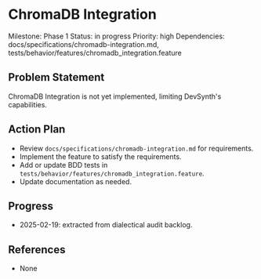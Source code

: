 # ChromaDB Integration
Milestone: Phase 1
Status: in progress
Priority: high
Dependencies: docs/specifications/chromadb-integration.md, tests/behavior/features/chromadb_integration.feature

## Problem Statement
ChromaDB Integration is not yet implemented, limiting DevSynth's capabilities.


## Action Plan
- Review `docs/specifications/chromadb-integration.md` for requirements.
- Implement the feature to satisfy the requirements.
- Add or update BDD tests in `tests/behavior/features/chromadb_integration.feature`.
- Update documentation as needed.

## Progress
- 2025-02-19: extracted from dialectical audit backlog.

## References
- None
